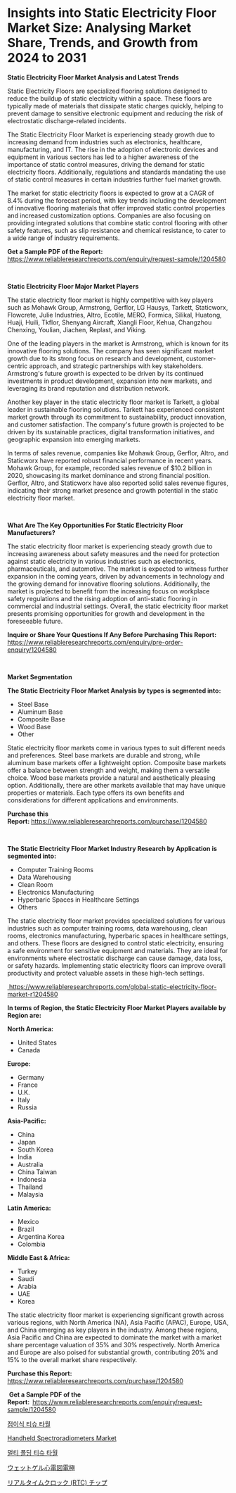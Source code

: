 <p><h1>Insights into Static Electricity Floor Market Size: Analysing Market Share, Trends, and Growth from 2024 to 2031</h1></p><p><strong>Static Electricity Floor Market Analysis and Latest Trends</strong></p>
<p><p>Static Electricity Floors are specialized flooring solutions designed to reduce the buildup of static electricity within a space. These floors are typically made of materials that dissipate static charges quickly, helping to prevent damage to sensitive electronic equipment and reducing the risk of electrostatic discharge-related incidents.</p><p>The Static Electricity Floor Market is experiencing steady growth due to increasing demand from industries such as electronics, healthcare, manufacturing, and IT. The rise in the adoption of electronic devices and equipment in various sectors has led to a higher awareness of the importance of static control measures, driving the demand for static electricity floors. Additionally, regulations and standards mandating the use of static control measures in certain industries further fuel market growth.</p><p>The market for static electricity floors is expected to grow at a CAGR of 8.4% during the forecast period, with key trends including the development of innovative flooring materials that offer improved static control properties and increased customization options. Companies are also focusing on providing integrated solutions that combine static control flooring with other safety features, such as slip resistance and chemical resistance, to cater to a wide range of industry requirements.</p></p>
<p><strong>Get a Sample PDF of the Report:&nbsp;</strong> <a href="https://www.reliableresearchreports.com/enquiry/request-sample/1204580">https://www.reliableresearchreports.com/enquiry/request-sample/1204580</a></p>
<p>&nbsp;</p>
<p><strong>Static Electricity Floor Major Market Players</strong></p>
<p><p>The static electricity floor market is highly competitive with key players such as Mohawk Group, Armstrong, Gerflor, LG Hausys, Tarkett, Staticworx, Flowcrete, Julie Industries, Altro, Ecotile, MERO, Formica, Silikal, Huatong, Huaji, Huili, Tkflor, Shenyang Aircraft, Xiangli Floor, Kehua, Changzhou Chenxing, Youlian, Jiachen, Replast, and Viking.</p><p>One of the leading players in the market is Armstrong, which is known for its innovative flooring solutions. The company has seen significant market growth due to its strong focus on research and development, customer-centric approach, and strategic partnerships with key stakeholders. Armstrong's future growth is expected to be driven by its continued investments in product development, expansion into new markets, and leveraging its brand reputation and distribution network.</p><p>Another key player in the static electricity floor market is Tarkett, a global leader in sustainable flooring solutions. Tarkett has experienced consistent market growth through its commitment to sustainability, product innovation, and customer satisfaction. The company's future growth is projected to be driven by its sustainable practices, digital transformation initiatives, and geographic expansion into emerging markets.</p><p>In terms of sales revenue, companies like Mohawk Group, Gerflor, Altro, and Staticworx have reported robust financial performance in recent years. Mohawk Group, for example, recorded sales revenue of $10.2 billion in 2020, showcasing its market dominance and strong financial position. Gerflor, Altro, and Staticworx have also reported solid sales revenue figures, indicating their strong market presence and growth potential in the static electricity floor market.</p></p>
<p>&nbsp;</p>
<p><strong>What Are The Key Opportunities For Static Electricity Floor Manufacturers?</strong></p>
<p><p>The static electricity floor market is experiencing steady growth due to increasing awareness about safety measures and the need for protection against static electricity in various industries such as electronics, pharmaceuticals, and automotive. The market is expected to witness further expansion in the coming years, driven by advancements in technology and the growing demand for innovative flooring solutions. Additionally, the market is projected to benefit from the increasing focus on workplace safety regulations and the rising adoption of anti-static flooring in commercial and industrial settings. Overall, the static electricity floor market presents promising opportunities for growth and development in the foreseeable future.</p></p>
<p><strong>Inquire or Share Your Questions If Any Before Purchasing This Report:</strong> <a href="https://www.reliableresearchreports.com/enquiry/pre-order-enquiry/1204580">https://www.reliableresearchreports.com/enquiry/pre-order-enquiry/1204580</a></p>
<p>&nbsp;</p>
<p><strong>Market Segmentation</strong></p>
<p><strong>The Static Electricity Floor Market Analysis by types is segmented into:</strong></p>
<p><ul><li>Steel Base</li><li>Aluminum Base</li><li>Composite Base</li><li>Wood Base</li><li>Other</li></ul></p>
<p><p>Static electricity floor markets come in various types to suit different needs and preferences. Steel base markets are durable and strong, while aluminum base markets offer a lightweight option. Composite base markets offer a balance between strength and weight, making them a versatile choice. Wood base markets provide a natural and aesthetically pleasing option. Additionally, there are other markets available that may have unique properties or materials. Each type offers its own benefits and considerations for different applications and environments.</p></p>
<p><strong>Purchase this Report:&nbsp;</strong><a href="https://www.reliableresearchreports.com/purchase/1204580">https://www.reliableresearchreports.com/purchase/1204580</a></p>
<p>&nbsp;</p>
<p><strong>The Static Electricity Floor Market Industry Research by Application is segmented into:</strong></p>
<p><ul><li>Computer Training Rooms</li><li>Data Warehousing</li><li>Clean Room</li><li>Electronics Manufacturing</li><li>Hyperbaric Spaces in Healthcare Settings</li><li>Others</li></ul></p>
<p><p>The static electricity floor market provides specialized solutions for various industries such as computer training rooms, data warehousing, clean rooms, electronics manufacturing, hyperbaric spaces in healthcare settings, and others. These floors are designed to control static electricity, ensuring a safe environment for sensitive equipment and materials. They are ideal for environments where electrostatic discharge can cause damage, data loss, or safety hazards. Implementing static electricity floors can improve overall productivity and protect valuable assets in these high-tech settings.</p></p>
<p><a href="https://www.reliableresearchreports.com/global-static-electricity-floor-market-r1204580">&nbsp;https://www.reliableresearchreports.com/global-static-electricity-floor-market-r1204580</a></p>
<p><strong>In terms of Region, the Static Electricity Floor Market Players available by Region are:</strong></p>
<p>
    <p> <strong> North America: </strong>
        <ul>
            <li>United States</li>
            <li>Canada</li>
        </ul>
        </p> 
    <p> <strong> Europe: </strong>
        <ul>
            <li>Germany</li>
            <li>France</li>
            <li>U.K.</li>
            <li>Italy</li>
            <li>Russia</li>
        </ul>
        </p> 
    <p> <strong> Asia-Pacific: </strong>
        <ul>
            <li>China</li>
            <li>Japan</li>
            <li>South Korea</li>
            <li>India</li>
            <li>Australia</li>
            <li>China Taiwan</li>
            <li>Indonesia</li>
            <li>Thailand</li>
            <li>Malaysia</li>
        </ul>
        </p> 
    <p> <strong> Latin America: </strong>
        <ul>
            <li>Mexico</li>
            <li>Brazil</li>
            <li>Argentina Korea</li>
            <li>Colombia</li>
        </ul>
        </p> 
    <p> <strong> Middle East & Africa: </strong>
        <ul>
            <li>Turkey</li>
            <li>Saudi</li>
            <li>Arabia</li>
            <li>UAE</li>
            <li>Korea</li>
        </ul>
    </p>
    </p>
<p><p>The static electricity floor market is experiencing significant growth across various regions, with North America (NA), Asia Pacific (APAC), Europe, USA, and China emerging as key players in the industry. Among these regions, Asia Pacific and China are expected to dominate the market with a market share percentage valuation of 35% and 30% respectively. North America and Europe are also poised for substantial growth, contributing 20% and 15% to the overall market share respectively.</p></p>
<p><strong>Purchase this Report: </strong><a href="https://www.reliableresearchreports.com/purchase/1204580">https://www.reliableresearchreports.com/purchase/1204580</a></p>
<p>&nbsp;<strong>Get a Sample PDF of the Report:&nbsp;&nbsp;</strong><a href="https://www.reliableresearchreports.com/enquiry/request-sample/1204580">https://www.reliableresearchreports.com/enquiry/request-sample/1204580</a></p>
<p><strong></strong></p>
<p><p><a href="https://github.com/AlexanderElliott1993/Market-Research-Report-List-1/blob/main/6337848106317.md">접이식 티슈 타월</a></p><p><a href="https://github.com/JuliaFadel1922/Market-Research-Report-List-1/blob/main/handheld-spectroradiometers-market.md">Handheld Spectroradiometers Market</a></p><p><a href="https://github.com/idcefvhkdut6/Market-Research-Report-List-2/blob/main/5172534106318.md">멀티 폴딩 티슈 타월</a></p><p><a href="https://github.com/DemarcusKuhlman/Market-Research-Report-List-1/blob/main/9193277111380.md">ウェットゲル心電図電極</a></p><p><a href="https://github.com/DudleyFerry/Market-Research-Report-List-1/blob/main/5006501111381.md">リアルタイムクロック (RTC) チップ</a></p></p>